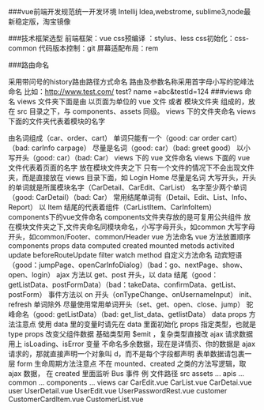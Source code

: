 ###vue前端开发规范统一开发环境
Intellij Idea,webstrome, sublime3,node最新稳定版，淘宝镜像

###技术框架选型
前端框架：vue
css预编译 ：stylus、less
css初始化：css-common
代码版本控制：git
屏幕适配布局：rem

###路由命名

采用带问号的history路由路径方式命名
路由及参数名称采用首字母小写的驼峰法命名
比如：http://www.test.com/ test? name =abc&testId=124
###views 命名
views 文件夹下面是由 以页面为单位的 vue 文件 或者 模块文件夹 组成的，放在 src 目录之下，与 components、assets 同级。
views 下的文件夹命名
views 下面的文件夹代表着模块的名字


由名词组成（car、order、cart）
单词只能有一个（good: car order cart）（bad: carInfo carpage）
尽量是名词（good: car）（bad: greet good）
以小写开头（good: car）（bad: Car）
views 下的 vue 文件命名
views 下面的 vue 文件代表着页面的名字
放在模块文件夹之下
只有一个文件的情况下不会出现文件夹，而是直接放在 views 目录下面，如 Login Home
尽量是名词
大写开头，开头的单词就是所属模块名字（CarDetail、CarEdit、CarList）
名字至少两个单词（good: CarDetail）（bad: Car）
常用结尾单词有（Detail、Edit、List、Info、Report）
以 Item 结尾的代表着组件（CarListItem、CarInfoItem）
components下的vue文件命名
components文件夹存放的是可复用公共组件
放在模块文件夹之下,文件夹命名同模块命名，小写字母开头，如common
大写字母开头，如common/Footer、common/Header
vue 方法命名
vue 方法放置顺序
components
props
data
computed
created
mounted
metods
activited
update
beforeRouteUpdate
filter
watch
method 自定义方法命名
动宾短语（good：jumpPage、openCarInfoDialog）（bad：go、nextPage、show、open、login）
ajax 方法以 get、post 开头，以 data 结尾（good：getListData、postFormData）（bad：takeData、confirmData、getList、postForm）
事件方法以 on 开头（onTypeChange、onUsernameInput）
init、refresh 单词除外
尽量使用常用单词开头（set、get、open、close、jump）
驼峰命名（good: getListData）（bad: get_list_data、getlistData）
data props 方法注意点
使用 data 里的变量时请先在 data 里面初始化
props 指定类型，也就是 type
props 改变父组件数据 基础类型用 $emit ，复杂类型直接改
ajax 请求数据用上 isLoading、isError 变量
不命名多余数据，现在是详情页、你的数据是 ajax 请求的，那就直接声明一个对象叫 d，而不是每个字段都声明
表单数据请包裹一层 form
生命周期方法注意点
不在 mounted、created 之类的方法写逻辑，取 ajax 数据，
在 created 里面监听 Bus 事件
例
文件路径
src
    assets
        ...
apis
        ...
common
        ...
    components
        ...
    views
        car
            CarEdit.vue
            CarList.vue
            CarDetai.vue
        user
            UserDetail.vue
            UserEdit.vue
            UserPasswordRest.vue
        customer
            CustomerCardItem.vue
            CustomerList.vue
